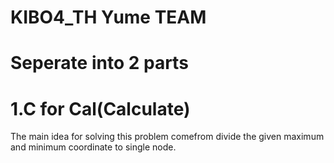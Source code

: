# KIBO4_TH Yume TEAM
# Seperate into 2 parts
# 1.C for Cal(Calculate)
The main idea for solving this problem comefrom divide the given maximum and minimum coordinate to single node.


